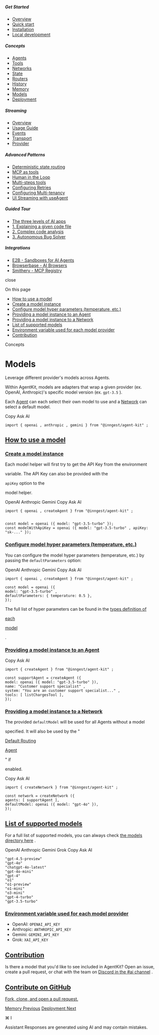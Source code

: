 ##### Get Started

- [Overview](\overview)
- [Quick start](\getting-started\quick-start)
- [Installation](\getting-started\installation)
- [Local development](\getting-started\local-development)

##### Concepts

- [Agents](\concepts\agents)
- [Tools](\concepts\tools)
- [Networks](\concepts\networks)
- [State](\concepts\state)
- [Routers](\concepts\routers)
- [History](\concepts\history)
- [Memory](\concepts\memory)
- [Models](\concepts\models)
- [Deployment](\concepts\deployment)

##### Streaming

- [Overview](\streaming\overview)
- [Usage Guide](\streaming\usage-guide)
- [Events](\streaming\events)
- [Transport](\streaming\transport)
- [Provider](\streaming\provider)

##### Advanced Patterns

- [Deterministic state routing](\advanced-patterns\routing)
- [MCP as tools](\advanced-patterns\mcp)
- [Human in the Loop](\advanced-patterns\human-in-the-loop)
- [Multi-steps tools](\advanced-patterns\multi-steps-tools)
- [Configuring Retries](\advanced-patterns\retries)
- [Configuring Multi-tenancy](\advanced-patterns\multitenancy)
- [UI Streaming with useAgent](\advanced-patterns\legacy-ui-streaming)

##### Guided Tour

- [The three levels of AI apps](\guided-tour\overview)
- [1. Explaining a given code file](\guided-tour\ai-workflows)
- [2. Complex code analysis](\guided-tour\agentic-workflows)
- [3. Autonomous Bug Solver](\guided-tour\ai-agents)

##### Integrations

- [E2B - Sandboxes for AI Agents](\integrations\e2b)
- [Browserbase - AI Browsers](\integrations\browserbase)
- [Smithery - MCP Registry](\integrations\smithery)

close

On this page

- [How to use a model](#how-to-use-a-model)
- [Create a model instance](#create-a-model-instance)
- [Configure model hyper parameters (temperature, etc.)](#configure-model-hyper-parameters-temperature%2C-etc)
- [Providing a model instance to an Agent](#providing-a-model-instance-to-an-agent)
- [Providing a model instance to a Network](#providing-a-model-instance-to-a-network)
- [List of supported models](#list-of-supported-models)
- [Environment variable used for each model provider](#environment-variable-used-for-each-model-provider)
- [Contribution](#contribution)

Concepts

# Models

Leverage different provider's models across Agents.

Within AgentKit, models are adapters that wrap a given provider (ex. OpenAI, Anthropic)'s specific model version (ex. `gpt-3.5` ).

Each [Agent](\concepts\agents) can each select their own model to use and a [Network](\concepts\networks) can select a default model.

Copy Ask AI

```
import { openai , anthropic , gemini } from "@inngest/agent-kit" ;
```

## [ How to use a model](#how-to-use-a-model)

### [ Create a model instance](#create-a-model-instance)

Each model helper will first try to get the API Key from the environment

variable. The API Key can also be provided with the

`apiKey` option to the

model helper.

OpenAI Anthropic Gemini Copy Ask AI

```
import { openai , createAgent } from "@inngest/agent-kit" ;


const model = openai ({ model: "gpt-3.5-turbo" });
const modelWithApiKey = openai ({ model: "gpt-3.5-turbo" , apiKey: "sk-..." });
```

### [ Configure model hyper parameters (temperature, etc.)](#configure-model-hyper-parameters-temperature%2C-etc)

You can configure the model hyper parameters (temperature, etc.) by passing the `defaultParameters` option:

OpenAI Anthropic Gemini Copy Ask AI

```
import { openai , createAgent } from "@inngest/agent-kit" ;

const model = openai ({
model: "gpt-3.5-turbo" ,
defaultParameters: { temperature: 0.5 },
});
```

The full list of hyper parameters can be found in the [types definition of](https://github.com/inngest/inngest-js/tree/main/packages/ai/src/models)

[each](https://github.com/inngest/inngest-js/tree/main/packages/ai/src/models)

[model](https://github.com/inngest/inngest-js/tree/main/packages/ai/src/models)

.

### [ Providing a model instance to an Agent](#providing-a-model-instance-to-an-agent)

Copy Ask AI

```
import { createAgent } from "@inngest/agent-kit" ;

const supportAgent = createAgent ({
model: openai ({ model: "gpt-3.5-turbo" }),
name: "Customer support specialist" ,
system: "You are an customer support specialist..." ,
tools: [ listChargesTool ],
});
```

### [ Providing a model instance to a Network](#providing-a-model-instance-to-a-network)

The provided `defaultModel` will be used for all Agents without a model

specified. It will also be used by the "

[Default Routing](\concepts\routers#default-routing-agent-autonomous-routing)

[Agent](\concepts\routers#default-routing-agent-autonomous-routing)

" if

enabled.

Copy Ask AI

```
import { createNetwork } from "@inngest/agent-kit" ;

const network = createNetwork ({
agents: [ supportAgent ],
defaultModel: openai ({ model: "gpt-4o" }),
});
```

## [ List of supported models](#list-of-supported-models)

For a full list of supported models, you can always check [the models directory here](https://github.com/inngest/inngest-js/tree/main/packages/ai/src/models) .

OpenAI Anthropic Gemini Grok Copy Ask AI

```
"gpt-4.5-preview"
"gpt-4o"
"chatgpt-4o-latest"
"gpt-4o-mini"
"gpt-4"
"o1"
"o1-preview"
"o1-mini"
"o3-mini"
"gpt-4-turbo"
"gpt-3.5-turbo"
```

### [ Environment variable used for each model provider](#environment-variable-used-for-each-model-provider)

- OpenAI: `OPENAI_API_KEY`
- Anthropic: `ANTHROPIC_API_KEY`
- Gemini: `GEMINI_API_KEY`
- Grok: `XAI_API_KEY`

## [ Contribution](#contribution)

Is there a model that you'd like to see included in AgentKit? Open an issue, create a pull request, or chat with the team on [Discord in the #ai channel](https://www.inngest.com/community) .

## [Contribute on GitHub](https://github.com/inngest/agent-kit)

[Fork, clone, and open a pull request.](https://github.com/inngest/agent-kit)

[Memory Previous](\concepts\memory) [Deployment Next](\concepts\deployment)

⌘ I

Assistant Responses are generated using AI and may contain mistakes.